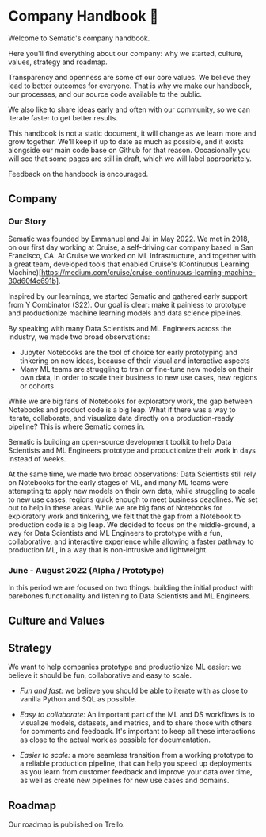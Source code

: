 # Company Handbook 🦊

Welcome to Sematic's company handbook.

Here you'll find everything about our company: why we started, culture, values, strategy and roadmap.

Transparency and openness are some of our core values. We believe they lead to better outcomes for everyone.
That is why we make our handbook, our processes, and our source code available to the public.

We also like to share ideas early and often with our community, so we can iterate faster to get better results. 

This handbook is not a static document, it will change as we learn more and grow together. We'll keep it up to date as much as possible, and it exists alongside our main code base on Github for that reason. Occasionally you will see that some pages are still in draft, which we will label appropriately.

Feedback on the handbook is encouraged.

## Company
### Our Story

Sematic was founded by Emmanuel and Jai in May 2022. We met in 2018, on our first day working at Cruise, a self-driving car company based in San Francisco, CA. At Cruise we worked on ML Infrastructure, and together with a great team, developed tools that enabled Cruise's (Continuous Learning Machine)[https://medium.com/cruise/cruise-continuous-learning-machine-30d60f4c691b].

Inspired by our learnings, we started Sematic and gathered early support from Y Combinator (S22). Our goal is clear: make it painless to prototype and productionize machine learning models and data science pipelines. 

By speaking with many Data Scientists and ML Engineers across the industry, we made two broad observations:

*  Jupyter Notebooks are the tool of choice for early prototyping and tinkering on new ideas, because of their visual and interactive aspects
* Many ML teams are struggling to train or fine-tune new models on their own data, in order to scale their business to new use cases, new regions or cohorts

While we are big fans of Notebooks for exploratory work, the gap between Notebooks and product code is a big leap. What if there was a way to iterate, collaborate, and visualize data directly on a production-ready pipeline? This is where Sematic comes in.

Sematic is building an open-source development toolkit to help Data Scientists and ML Engineers prototype and productionize their work in days instead of weeks.

At the same time, we made two broad observations: Data Scientists still rely on Notebooks for the early stages of ML, and many ML teams were attempting to apply new models on their own data, while struggling to scale to new use cases, regions quick enough to meet business deadlines. We set out to help in these areas. While we are big fans of Notebooks for exploratory work and tinkering, we felt that the gap from a Notebook to production code is a big leap. We decided to focus on the middle-ground, a way for Data Scientists and ML Engineers to prototype with a fun, collaborative, and interactive experience while allowing a faster pathway to production ML, in a way that is non-intrusive and lightweight.

### June - August 2022 (Alpha / Prototype)

In this period we are focused on two things: building the initial product with barebones functionality and listening to Data Scientists and ML Engineers.

## Culture and Values

## Strategy

We want to help companies prototype and productionize ML easier: we believe it should be fun, collaborative and easy to scale.

* *Fun and fast:* we believe you should be able to iterate with as close to vanilla Python and SQL as possible.

* *Easy to collaborate:* An important part of the ML and DS workflows is to visualize models, datasets, and metrics, and to share those with others for comments and feedback. It's important to keep all these interactions as close to the actual work as possible for documentation.

* *Easier to scale:* a more seamless transition from a working prototype to a reliable production pipeline, that can help you speed up deployments as you learn from customer feedback and improve your data over time, as well as create new pipelines for new use cases and domains.

## Roadmap
Our roadmap is published on Trello.
